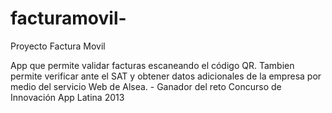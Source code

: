 facturamovil-
=============

Proyecto Factura Movil


App que permite validar facturas escaneando el código QR. 
Tambien permite verificar ante el SAT y obtener datos adicionales de la empresa por medio del servicio Web de Alsea. -
Ganador del reto Concurso de Innovación App Latina 2013
